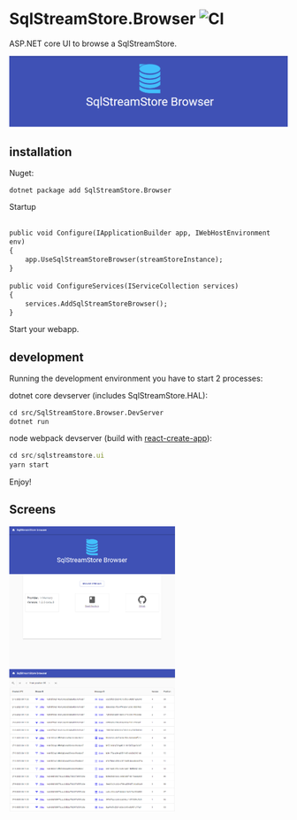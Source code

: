 # SqlStreamStore.Browser ![CI](https://github.com/rvdkooy/SqlStreamStore.Browser/workflows/CI/badge.svg)

<span>ASP.NET</span> core UI to browse a SqlStreamStore.

<img src="docs/hero.png" alt="Screenshot of SqlStreamStore hero">

## installation

Nuget:

``` shell
dotnet package add SqlStreamStore.Browser
```


Startup
``` dotnet

public void Configure(IApplicationBuilder app, IWebHostEnvironment env)
{
    app.UseSqlStreamStoreBrowser(streamStoreInstance);
}

public void ConfigureServices(IServiceCollection services)
{
    services.AddSqlStreamStoreBrowser();
}

```

Start your webapp.


## development

Running the development environment you have to start 2 processes:

dotnet core devserver (includes SqlStreamStore.HAL):

``` shell
cd src/SqlStreamStore.Browser.DevServer
dotnet run
```

node webpack devserver (build with [react-create-app](https://reactjs.org/docs/create-a-new-react-app.html#create-react-app)):

``` javascript
cd src/sqlstreamstore.ui
yarn start
```

Enjoy!

## Screens

<img src="docs/dashboard_screen.png" alt="Screenshot of SqlStreamStore dashboard" width="300"> <img src="docs/streams_screen.png" alt="Screenshot of SqlStreamStore streams page" width="300">
